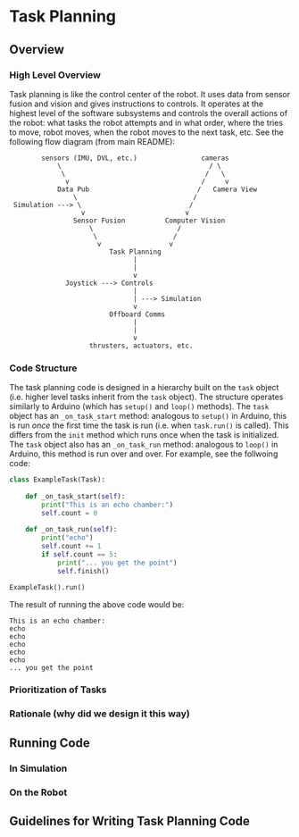 # Task Planning

## Overview
### High Level Overview
Task planning is like the control center of the robot. It uses data from sensor fusion and vision and gives instructions to controls. It operates at the highest level of the software subsystems and controls the overall actions of the robot: what tasks the robot attempts and in what order, where the tries to move, robot moves, when the robot moves to the next task, etc. See the following flow diagram (from main README):
```
        sensors (IMU, DVL, etc.)                cameras
            \                                     / \
             \                                   /   \
              v                                 /     v
            Data Pub                           /   Camera View
                \                             /
 Simulation ---> \                           /
                  v                         v
                Sensor Fusion          Computer Vision
                    \                     /
                     \                   /
                      v                 v
                         Task Planning
                               |
                               |
                               v
              Joystick ---> Controls
                               |
                               | ---> Simulation
                               v
                         Offboard Comms
                               |
                               |
                               v
                    thrusters, actuators, etc.

```

### Code Structure
The task planning code is designed in a hierarchy built on the `task` object (i.e. higher level tasks inherit from the `task` object). The structure operates similarly to Arduino (which has `setup()` and `loop()` methods). The `task` object has an `_on_task_start` method: analogous to `setup()` in Arduino, this is run *once* the first time the task is run (i.e. when `task.run()` is called). This differs from the `init` method which runs once when the task is initialized. The `task` object also has an `_on_task_run` method: analogous to `loop()` in Arduino, this method is run over and over. For example, see the follwoing code:
```python
class ExampleTask(Task):
        
    def _on_task_start(self):
        print("This is an echo chamber:")
        self.count = 0
        
    def _on_task_run(self):
        print("echo")
        self.count += 1
        if self.count == 5:
            print("... you get the point")
            self.finish()

ExampleTask().run()
```
The result of running the above code would be:
```
This is an echo chamber:
echo
echo
echo
echo
echo
... you get the point
```


### Prioritization of Tasks

### Rationale (why did we design it this way)


## Running Code

### In Simulation

### On the Robot

## Guidelines for Writing Task Planning Code
